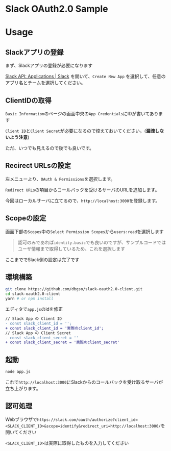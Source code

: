 # Slack OAuth2.0 Sample

# Usage

## Slackアプリの登録

まず、Slackアプリの登録が必要になります

[Slack API: Applications | Slack](https://api.slack.com/apps) を開いて、`Create New App` を選択して、任意のアプリ名とチームを選択してください。

## ClientIDの取得

`Basic Information`のページの画面中央の`App Credentials`にIDが書いてあります

`Client ID`と`Client Secret`が必要になるので控えておいてください。(**漏洩しないよう注意**)

ただ、いつでも見えるので後でも良いです。

## Recirect URLsの設定

左メニューより、`OAuth & Permissions`を選択します。

`Redirect URLs`の項目からコールバックを受けるサーバのURLを追加します。

今回はローカルサーバに立てるので、`http://localhost:3000`を登録します。


## Scopeの設定

画面下部の`Scopes`中の`Select Permission Scopes`から`users:read`を選択します

> 認可のみであれば`identity.basic`でも良いのですが、サンプルコードではユーザ情報まで取得しているため、これを選択します

ここまででSlack側の設定は完了です

## 環境構築

```bash
git clone https://github.com/dbgso/slack-oauth2.0-client.git
cd slack-oauth2.0-client
yarn # or npm install
```

エディタで`app.js`のidを修正

```diff
// Slack App の Client ID
- const slack_client_id = '';
+ const slack_client_id = '実際のclient_id';
// Slack App の Client Secret
- const slack_client_secret = ''
+ const slack_client_secret = '実際のclient_secret'
```

## 起動

```bash
node app.js
```

これで`http://localhost:3000`にSlackからのコールバックを受け取るサーバが立ち上がります。

## 認可処理

Webブラウザで`https://slack.com/oauth/authorize?client_id=<SLACK_CLIENT_ID>&scope=identify&redirect_uri=http://localhost:3000/`を開いてください

`<SLACK_CLIENT_ID>`は実際に取得したものを入力してください



